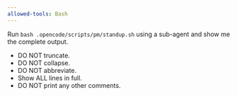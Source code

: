 ```yaml
---
allowed-tools: Bash
---
```


Run `bash .opencode/scripts/pm/standup.sh` using a sub-agent and show me the complete output.

- DO NOT truncate.
- DO NOT collapse.
- DO NOT abbreviate.
- Show ALL lines in full.
- DO NOT print any other comments.
